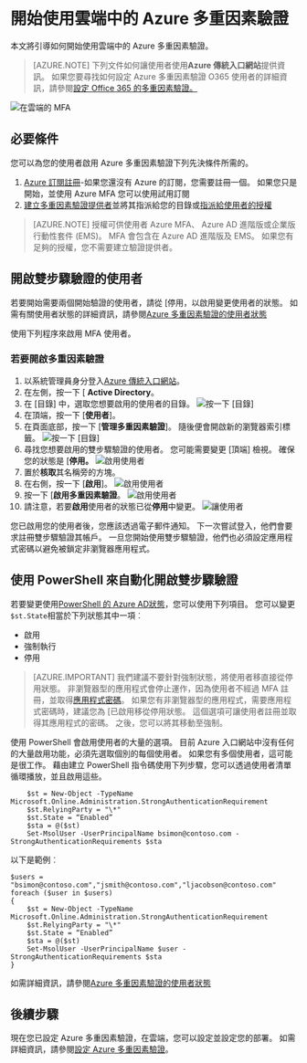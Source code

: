 <properties
    pageTitle="取得在雲端啟動 Azure MFA |Microsoft Azure"
    description="這是說明如何開始使用 Azure MFA 雲端中的 Microsoft Azure 多重因素驗證頁面。"
    services="multi-factor-authentication"
    documentationCenter=""
    authors="kgremban"
    manager="femila"
    editor="yossib"/>

<tags
    ms.service="multi-factor-authentication"
    ms.workload="identity"
    ms.tgt_pltfrm="na"
    ms.devlang="na"
    ms.topic="get-started-article"
    ms.date="10/17/2016"
    ms.author="kgremban"/>

# <a name="getting-started-with-azure-multi-factor-authentication-in-the-cloud"></a>開始使用雲端中的 Azure 多重因素驗證
本文將引導如何開始使用雲端中的 Azure 多重因素驗證。

> [AZURE.NOTE]  下列文件如何讓使用者使用**Azure 傳統入口網站**提供資訊。 如果您要尋找如何設定 Azure 多重因素驗證 O365 使用者的詳細資訊，請參閱[設定 Office 365 的多重因素驗證。](https://support.office.com/article/Set-up-multi-factor-authentication-for-Office-365-users-8f0454b2-f51a-4d9c-bcde-2c48e41621c6?ui=en-US&rs=en-US&ad=US)

![在雲端的 MFA](./media/multi-factor-authentication-get-started-cloud/mfa_in_cloud.png)

## <a name="prerequisites"></a>必要條件
您可以為您的使用者啟用 Azure 多重因素驗證下列先決條件所需的。


1. [Azure 訂閱註冊](https://azure.microsoft.com/pricing/free-trial/)-如果您還沒有 Azure 的訂閱，您需要註冊一個。 如果您只是開始，並使用 Azure MFA 您可以使用試用訂閱
2. [建立多重因素驗證提供者](multi-factor-authentication-get-started-auth-provider.md)並將其指派給您的目錄或[指派給使用者的授權](multi-factor-authentication-get-started-assign-licenses.md)

> [AZURE.NOTE]  授權可供使用者 Azure MFA、 Azure AD 進階版或企業版行動性套件 (EMS)。  MFA 會包含在 Azure AD 進階版及 EMS。 如果您有足夠的授權，您不需要建立驗證提供者。


## <a name="turn-on-two-step-verification-for-users"></a>開啟雙步驟驗證的使用者
若要開始需要兩個開始驗證的使用者，請從 [停用，以啟用變更使用者的狀態。  如需有關使用者狀態的詳細資訊，請參閱[Azure 多重因素驗證的使用者狀態](multi-factor-authentication-get-started-user-states.md)

使用下列程序來啟用 MFA 使用者。

### <a name="to-turn-on-multi-factor-authentication"></a>若要開啟多重因素驗證

1.  以系統管理員身分登入[Azure 傳統入口網站](https://manage.windowsazure.com)。
2.  在左側，按一下 [ **Active Directory**。
3.  在 [目錄] 中，選取您想要啟用的使用者的目錄。
![按一下 [目錄]](./media/multi-factor-authentication-get-started-cloud/directory1.png)
4.  在頂端，按一下 [**使用者**]。
5.  在頁面底部，按一下 [**管理多重因素驗證**]。 隨後便會開啟新的瀏覽器索引標籤。
![按一下 [目錄]](./media/multi-factor-authentication-get-started-cloud/manage1.png)
6.  尋找您想要啟用的雙步驟驗證的使用者。 您可能需要變更 [頂端] 檢視。 確保您的狀態是 [**停用。**
![啟用使用者](./media/multi-factor-authentication-get-started-cloud/enable1.png)
7.  置於**核取**其名稱旁的方塊。
7.  在右側，按一下 [**啟用**]。
![啟用使用者](./media/multi-factor-authentication-get-started-cloud/user1.png)
8.  按一下 [**啟用多重因素驗證**。
![啟用使用者](./media/multi-factor-authentication-get-started-cloud/enable2.png)
9.  請注意，若要**啟用**使用者的狀態已從**停用**中變更。
![讓使用者](./media/multi-factor-authentication-get-started-cloud/user.png)

您已啟用您的使用者後，您應該透過電子郵件通知。 下一次嘗試登入，他們會要求註冊雙步驟驗證其帳戶。 一旦您開始使用雙步驟驗證，他們也必須設定應用程式密碼以避免被鎖定非瀏覽器應用程式。


## <a name="use-powershell-to-automate-turning-on-two-step-verification"></a>使用 PowerShell 來自動化開啟雙步驟驗證

若要變更使用[PowerShell 的 Azure AD](../powershell-install-configure.md)[狀態](multi-factor-authentication-whats-next.md)，您可以使用下列項目。  您可以變更`$st.State`相當於下列狀態其中一項︰

- 啟用
- 強制執行
- 停用  

> [AZURE.IMPORTANT]  我們建議不要針對強制狀態，將使用者移直接從停用狀態。 非瀏覽器型的應用程式會停止運作，因為使用者不經過 MFA 註冊，並取得[應用程式密碼](multi-factor-authentication-whats-next.md#app-passwords)。 如果您有非瀏覽器型的應用程式，需要應用程式密碼時，建議您為 [已啟用移從停用狀態。 這個選項可讓使用者註冊並取得其應用程式的密碼。 之後，您可以將其移動至強制。

使用 PowerShell 會啟用使用者的大量的選項。 目前 Azure 入口網站中沒有任何的大量啟用功能，必須先選取個別的每個使用者。 如果您有多個使用者，這可能是很工作。 藉由建立 PowerShell 指令碼使用下列步驟，您可以透過使用者清單循環播放，並且啟用這些。

        $st = New-Object -TypeName Microsoft.Online.Administration.StrongAuthenticationRequirement
        $st.RelyingParty = "\*"
        $st.State = “Enabled”
        $sta = @($st)
        Set-MsolUser -UserPrincipalName bsimon@contoso.com -StrongAuthenticationRequirements $sta

以下是範例︰

    $users = "bsimon@contoso.com","jsmith@contoso.com","ljacobson@contoso.com"
    foreach ($user in $users)
    {
        $st = New-Object -TypeName Microsoft.Online.Administration.StrongAuthenticationRequirement
        $st.RelyingParty = "\*"
        $st.State = “Enabled”
        $sta = @($st)
        Set-MsolUser -UserPrincipalName $user -StrongAuthenticationRequirements $sta
    }


如需詳細資訊，請參閱[Azure 多重因素驗證的使用者狀態](multi-factor-authentication-get-started-user-states.md)

## <a name="next-steps"></a>後續步驟
現在您已設定 Azure 多重因素驗證，在雲端，您可以設定並設定您的部署。 如需詳細資訊，請參閱[設定 Azure 多重因素驗證](multi-factor-authentication-whats-next.md)。
